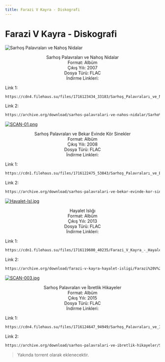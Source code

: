 ```yaml
---
title: Farazi V Kayra - Diskografi
---
```


# Farazi V Kayra - Diskografi

![Sarhoş Palavraları ve Nahoş Nidalar](https://i.postimg.cc/V670mbZ0/SCAN-02.png)


<center>
Sarhoş Palavraları ve Nahoş  Nidalar
</center>

<center>
Format: Albüm
</center>

<center>
Çıkış Yılı: 2007
</center>

<center>
Dosya Türü: FLAC
</center>

<center>
İndirme Linkleri:
</center>

Link 1:
```bash
https://cdn4.filehaus.su/files/1716123434_33183/Sarhoş_Palavraları_ve_Nahoş_Nidalar.zip
```

Link 2:
```bash
https://archive.org/download/sarhos-palavralari-ve-nahos-nidalar/Sarho%C5%9F%20Palavralar%C4%B1%20ve%20Naho%C5%9F%20Nidalar.zip
```

[![SCAN-01.png](https://i.postimg.cc/W1XnB4LD/SCAN-01.png)](https://postimg.cc/VJ0nMmN1)

<center>
Sarhoş Palavraları ve Bekar Evinde Kör Sinekler
</center>

<center>
Format: Albüm
</center>

<center>
Çıkış Yılı: 2008
</center>

<center>
Dosya Türü: FLAC
</center>

<center>
İndirme Linkleri:
</center>

Link 1:
```bash
https://cdn1.filehaus.su/files/1716122475_53843/Sarhoş_Palavraları_ve_Bekar_Evinde_Kör_Sinekler.zip
```

Link 2:
```bash
https://archive.org/download/sarhos-palavralari-ve-bekar-evinde-kor-sinekler/Sarho%C5%9F%20Palavralar%C4%B1%20ve%20Bekar%20Evinde%20K%C3%B6r%20Sinekler.zip
```

[![Hayalet-Isl.jpg](https://i.postimg.cc/wTFLvbWZ/Hayalet-Isl.jpg)](https://postimg.cc/ykgkpnCy)

<center>
Hayalet Islığı
</center>

<center>
Format: Albüm
</center>

<center>
Çıkış Yılı: 2013
</center>

<center>
Dosya Türü: FLAC
</center>

<center>
İndirme Linkleri:
</center>

Link 1:
```bash
https://cdn1.filehaus.su/files/1716119600_40235/Farazi_V_Kayra_-_Hayalet_Islığı.zip
```

Link 2:
```bash
https://archive.org/download/farazi-v-kayra-hayalet-isligi/Farazi%20V%20Kayra%20-%20Hayalet%20Isl%C4%B1%C4%9F%C4%B1.zip
```

[![SCAN-003.jpg](https://i.postimg.cc/43cYz85J/SCAN-003.jpg)](https://postimg.cc/WD2pVwCK)

<center>
Sarhoş Palavraları ve İbretlik Hikayeler
</center>

<center>
Format: Albüm
</center>

<center>
Çıkış Yılı: 2015
</center>

<center>
Dosya Türü: FLAC
</center>

<center>
İndirme Linkleri:
</center>

Link 1:
```bash
https://cdn4.filehaus.su/files/1716124647_94949/Sarhoş_Palavraları_ve_İbretlik_Hikayeler.zip
```

Link 2:
```bash
https://archive.org/download/sarhos-palavralari-ve-ibretlik-hikayeler/Sarho%C5%9F%20Palavralar%C4%B1%20ve%20%C4%B0bretlik%20Hikayeler.zip
```

> Yakında torrent olarak eklenecektir.